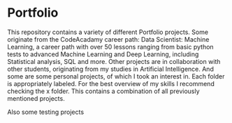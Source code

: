 # Portfolio

This repository contains a variety of different Portfolio projects. Some originate from the CodeAcadamy career path: Data Scientist: Machine Learning, a career path with over 50 lessons ranging from basic python tests to advanced Machine Learning and Deep Learning, including Statistical analysis, SQL and more. Other projects are in collaboration with other students, originating from my studies in Artificial Intelligence. And some are some personal projects, of which I took an interest in. Each folder is appropriately labeled. For the best overview of my skills I recommend checking the x folder. This contains a combination of all previously mentioned projects.

Also some testing projects
